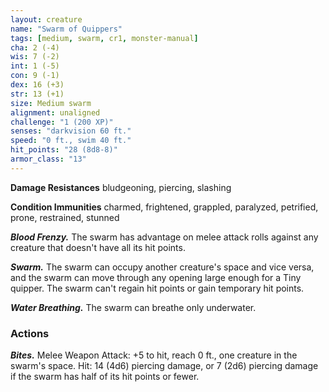 ```yaml
---
layout: creature
name: "Swarm of Quippers"
tags: [medium, swarm, cr1, monster-manual]
cha: 2 (-4)
wis: 7 (-2)
int: 1 (-5)
con: 9 (-1)
dex: 16 (+3)
str: 13 (+1)
size: Medium swarm
alignment: unaligned
challenge: "1 (200 XP)"
senses: "darkvision 60 ft."
speed: "0 ft., swim 40 ft."
hit_points: "28 (8d8-8)"
armor_class: "13"
---
```


**Damage Resistances** bludgeoning, piercing, slashing

**Condition Immunities** charmed, frightened, grappled, paralyzed, petrified, prone, restrained, stunned

***Blood Frenzy.*** The swarm has advantage on melee attack rolls against any creature that doesn't have all its hit points.

***Swarm.*** The swarm can occupy another creature's space and vice versa, and the swarm can move through any opening large enough for a Tiny quipper. The swarm can't regain hit points or gain temporary hit points.

***Water Breathing.*** The swarm can breathe only underwater.

### Actions

***Bites.*** Melee Weapon Attack: +5 to hit, reach 0 ft., one creature in the swarm's space. Hit: 14 (4d6) piercing damage, or 7 (2d6) piercing damage if the swarm has half of its hit points or fewer.